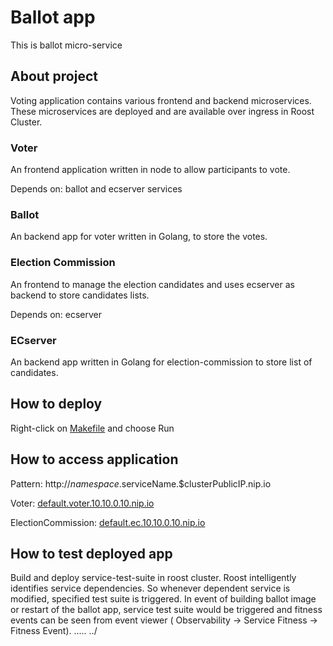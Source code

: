 # Ballot app
This is ballot micro-service
## About project

Voting application contains various frontend and backend microservices. These microservices are deployed and are available over ingress in Roost Cluster.

### Voter

An frontend application written in node to allow participants to vote.

Depends on: ballot and ecserver services

### Ballot

An backend app for voter written in Golang, to store the votes.

### Election Commission

An frontend to manage the election candidates and uses ecserver as backend to store candidates lists.

Depends on: ecserver

### ECserver

An backend app written in Golang for election-commission to store list of candidates.

## How to deploy

Right-click on [Makefile](./Makefile) and choose Run

## How to access application

Pattern: http://$namespace.$serviceName.$clusterPublicIP.nip.io

Voter: [default.voter.10.10.0.10.nip.io](http://default.voter.10.10.0.10.nip.io)

ElectionCommission: [default.ec.10.10.0.10.nip.io](default.ec.10.10.0.10.nip.io)

## How to test deployed app

Build and deploy service-test-suite in roost cluster.
Roost intelligently identifies service dependencies. So whenever dependent service is modified, specified test suite is triggered.
In event of building ballot image or restart of the ballot app, service test suite would be triggered and fitness events can be seen from event viewer ( Observability -> Service Fitness -> Fitness Event).
.....
../
